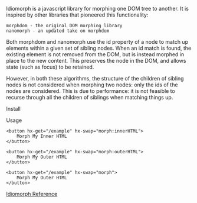 Idiomorph is a javascript library for morphing one DOM tree to another. It is inspired by other libraries that pioneered this functionality:

    morphdom - the original DOM morphing library
    nanomorph - an updated take on morphdom

Both morphdom and nanomorph use the id property of a node to match up elements within a given set of sibling nodes. When an id match is found, the existing element is not removed from the DOM, but is instead morphed in place to the new content. This preserves the node in the DOM, and allows state (such as focus) to be retained.

However, in both these algorithms, the structure of the children of sibling nodes is not considered when morphing two nodes: only the ids of the nodes are considered. This is due to performance: it is not feasible to recurse through all the children of siblings when matching things up.

Install
<script src="https://unpkg.com/idiomorph/dist/idiomorph-ext.min.js"></script>

Usage
<div hx-ext="morph">

    <button hx-get="/example" hx-swap="morph:innerHTML">
        Morph My Inner HTML
    </button>

    <button hx-get="/example" hx-swap="morph:outerHTML">
        Morph My Outer HTML
    </button>

    <button hx-get="/example" hx-swap="morph">
        Morph My Outer HTML
    </button>

</div>

[Idiomorph Reference](https://github.com/bigskysoftware/idiomorph)
